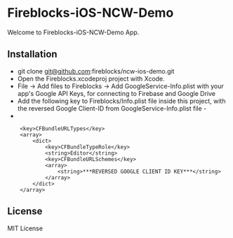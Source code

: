 # Fireblocks-iOS-NCW-Demo

Welcome to Fireblocks-iOS-NCW-Demo App.

## Installation

- git clone git@github.com:fireblocks/ncw-ios-demo.git
- Open the Fireblocks.xcodeproj project with Xcode.
- File -> Add files to Fireblocks -> Add GoogleService-Info.plist with your app's Google API Keys, for connecting to Firebase and Google Drive
- Add the following key to Fireblocks/Info.plist file inside this project, with the reversed Google Client-ID from GoogleService-Info.plist file -
- 
```
	<key>CFBundleURLTypes</key>
	<array>
		<dict>
			<key>CFBundleTypeRole</key>
			<string>Editor</string>
			<key>CFBundleURLSchemes</key>
			<array>
				<string>***REVERSED GOOGLE CLIENT ID KEY***</string>
			</array>
		</dict>
	</array>
 ```

## License
MIT License

